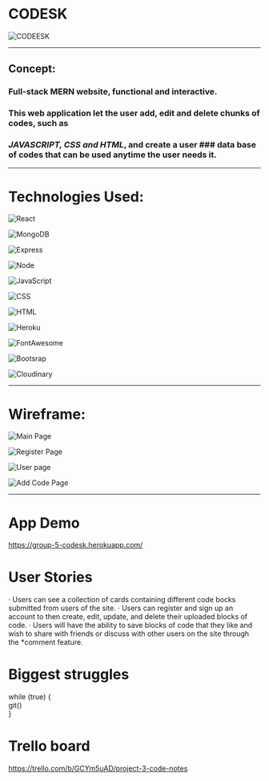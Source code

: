 # **CODESK** 

![CODEESK](https://res.cloudinary.com/dqiighjqq/image/upload/v1591398625/CODESK_LOGO_smcfhi.png)

______________________________________________________________
## **Concept:**
### Full-stack MERN website, functional and interactive.
### This web application let the user add, edit and delete chunks of codes, such as 
### *JAVASCRIPT, CSS and HTML*, and create a user ### data base of codes that can be used anytime the user needs it.
_______________________________________________________________

# **Technologies Used:**

![React](https://res.cloudinary.com/dqiighjqq/image/upload/v1591400571/ract_logo_ra5ddw.jpg) 

![MongoDB](https://res.cloudinary.com/dqiighjqq/image/upload/v1591400961/mongodb-inc-logo_hzg2qs.webp)

![Express](https://res.cloudinary.com/dqiighjqq/image/upload/v1591400954/express-logo_dqkffn.png) 

![Node](https://res.cloudinary.com/dqiighjqq/image/upload/v1591400954/node-js-logo_qujkuy.png) 

![JavaScript](https://res.cloudinary.com/dqiighjqq/image/upload/v1591400941/logo-javascript_dsxj1k.svg) 

![CSS](https://res.cloudinary.com/dqiighjqq/image/upload/v1591400954/css-logo_cmoeyq.png) 

![HTML](https://res.cloudinary.com/dqiighjqq/image/upload/v1591400954/HTML5_Logo_256_tvdujd.png) 

![Heroku](https://res.cloudinary.com/dqiighjqq/image/upload/v1591400954/heroku-1-logo_ngvyjp.png) 

![FontAwesome](https://res.cloudinary.com/dqiighjqq/image/upload/v1591400954/font_logo_dwfbb0.png) 

![Bootsrap](https://res.cloudinary.com/dqiighjqq/image/upload/v1591400961/boot_logo_zfe8mf.png) 

![Cloudinary](https://res.cloudinary.com/dqiighjqq/image/upload/v1591400941/cloud_logo_ewylge.svg) 
_______________________________________________________________

# **Wireframe:**

![Main Page](https://res.cloudinary.com/dqiighjqq/image/upload/v1591398625/Screen_Shot_2020-06-01_at_4.15.36_PM_o96e6t.png)

![Register Page](https://res.cloudinary.com/dqiighjqq/image/upload/v1591398625/Screen_Shot_2020-06-01_at_4.17.04_PM_ap5sfa.png)

![User page](https://res.cloudinary.com/dqiighjqq/image/upload/v1591398625/Screen_Shot_2020-06-01_at_4.16.09_PM_bqockc.png)

![Add Code Page](https://res.cloudinary.com/dqiighjqq/image/upload/v1591398625/Screen_Shot_2020-06-01_at_4.16.40_PM_bsltou.png)
_______________________________________________________________

# **App Demo**
https://group-5-codesk.herokuapp.com/

# **User Stories**

·     Users can see a collection of cards containing different code bocks submitted from users of the site.
·     Users can register and sign up an account to then create, edit, update, and delete their uploaded blocks of code.
·     Users will have the ability to save blocks of code that they like and wish to share with friends or discuss with other users on the site through the *comment feature.  


# Biggest struggles

while (true) { <br>
       git()<br>
}


# Trello board

https://trello.com/b/GCYm5uAD/project-3-code-notes
